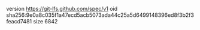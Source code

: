 version https://git-lfs.github.com/spec/v1
oid sha256:9e0a8c035f1a47ecd5acb5073ada44c25a5d6499148396ed8f3b2f3feacd7481
size 6842
